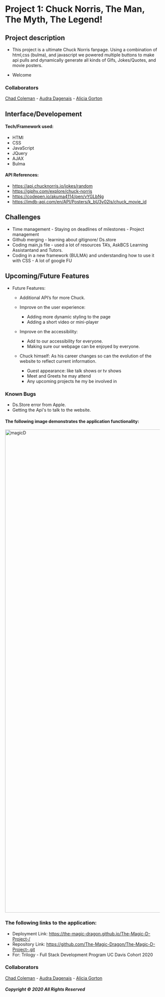  # Project 1: Chuck Norris, The Man, The Myth, The Legend!  

## Project description

* This project is a ultimate Chuck Norris fanpage. Using a combination of html,css (bulma), and javascript we powered multiple buttons to make api pulls and dynamically generate all kinds of GIfs, Jokes/Quotes, and movie posters. 

* Welcome 

### Collaborators
<a href="https://githubt.com/chadalac27">Chad Coleman</a> -
<a href="https://github.com/audluc">Audra Dagenais</a> -
<a href="https://github.com/aliciagorton">Alicia Gorton</a>

## Interface/Developement 
#### Tech/Framework used:
* HTMl
* CSS 
* JavaScript
* JQuery 
* AJAX
* Bulma 

#### API References: 
* https://api.chucknorris.io/jokes/random
* https://giphy.com/explore/chuck-norris
* https://codepen.io/akuma4114/pen/vYGLbNg
* https://imdb-api.com/en/API/Posters/k_bU3y02ls/chuck_movie_id

## Challenges 
* Time management - Staying on deadlines of milestones - Project management 
* Github merging - learning about gitignore/ Ds.store 
* Coding main,js file - used a lot of resources TA’s, AskBCS Learning Assistantand and Tutors. 
* Coding in a new framework (BULMA) and understanding how to use it with CSS - A lot of google FU 


## Upcoming/Future Features
* Future Features: 
    * Additional API’s for more Chuck.
    * Improve on the user experience: 
        * Adding more dynamic styling to the page 
        * Adding a short video or mini-player
    * Improve on the accessibility: 
        * Add to our accessibility for everyone. 
        * Making sure our webpage can be enjoyed by everyone. 

    * Chuck himself: As his career changes so can the evolution of the website to reflect current information. 
        * Guest appearance: like talk shows or tv shows 
        * Meet and Greets he may attend 
        * Any upcoming projects he my be involved in 

### Known Bugs 
* Ds.Store error from Apple. 
* Getting the Api's to talk to the website. 

#### The following image demonstrates the application functionality:

<img width="1566" alt="magicD" src="https://user-images.githubusercontent.com/66084311/90440879-d2820100-e08c-11ea-8256-b043b3b2f82b.png">

### The following links to the application:

* Deployment Link: https://the-magic-dragon.github.io/The-Magic-D-Project-/
* Repository Link: https://github.com/The-Magic-Dragon/The-Magic-D-Project-.git
* For: Trilogy - Full Stack Development Program UC Davis Cohort 2020

### Collaborators
<a href="https://githubt.com/chadalac27">Chad Coleman</a> -
<a href="https://github.com/audluc">Audra Dagenais</a> -
<a href="https://github.com/aliciagorton">Alicia Gorton</a> 

##### Copyright © 2020 All Rights Reserved
